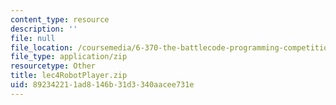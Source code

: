 ```yaml
---
content_type: resource
description: ''
file: null
file_location: /coursemedia/6-370-the-battlecode-programming-competition-january-iap-2013/892342211ad8146b31d3340aacee731e_lec4RobotPlayer.zip
file_type: application/zip
resourcetype: Other
title: lec4RobotPlayer.zip
uid: 89234221-1ad8-146b-31d3-340aacee731e
---
```

